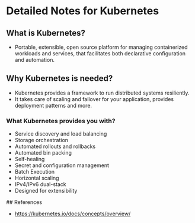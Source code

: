 # Detailed Notes for Kubernetes

## What is Kubernetes?

- Portable, extensible, open source platform for managing containerized workloads and services, that facilitates both declarative configuration and automation.

## Why Kubernetes is needed?

- Kubernetes provides a framework to run distributed systems resiliently.
- It takes care of scaling and failover for your application, provides deployment patterns and more.

### What Kubernetes provides you with?

- Service discovery and load balancing
- Storage orchestration
- Automated rollouts and rollbacks
- Automated bin packing
- Self-healing
- Secret and configuration management
- Batch Execution
- Horizontal scaling
- IPv4/IPv6 dual-stack
- Designed for extensibility

## References

- https://kubernetes.io/docs/concepts/overview/